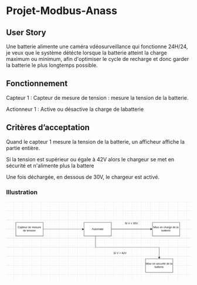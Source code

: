 # Projet-Modbus-Anass


## User Story

Une batterie alimente une caméra vdéosurveillance qui fonctionne 24H/24, je veux que le système détécte lorsque la batterie atteint la charge maximum ou minimum, afin d'optimiser le cycle de recharge et donc garder la batterie le plus longtemps possible.

## Fonctionnement

Capteur 1 : Capteur de mesure de tension : mesure la tension de la batterie.

Actionneur 1 : Active ou désactive la charge de labatterie 

## Critères d’acceptation

Quand le capteur 1 mesure la tension de la batterie, un afficheur affiche la partie entière.

Si la tension est supérieur ou égale à 42V alors le chargeur se met en sécurité et n'alimente plus la battere

Une fois déchargée, en dessous de 30V, le chargeur est activé.

### Illustration
![Schéma de la machine](img1.png)
